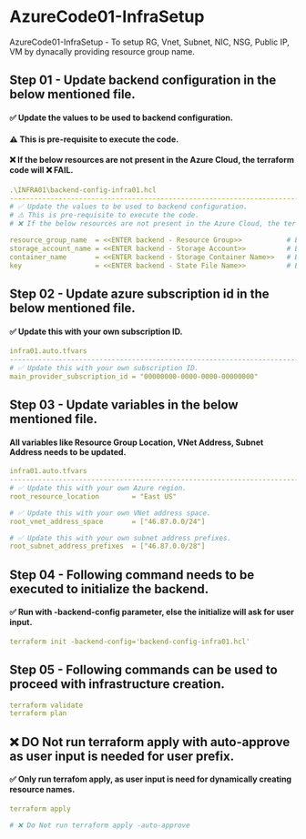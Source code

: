 # AzureCode01-InfraSetup
AzureCode01-InfraSetup - To setup RG, Vnet, Subnet, NIC, NSG, Public IP, VM by dynacally providing resource group name.

## Step 01 - Update backend configuration in the below mentioned file.
#### ✅ Update the values to be used to backend configuration.
#### ⚠️ This is pre-requisite to execute the code.
#### ❌ If the below resources are not present in the Azure Cloud, the terraform code will ❌ FAIL.
````yaml
.\INFRA01\backend-config-infra01.hcl
------------------------------------------------------------------------------------------------------
# ✅ Update the values to be used to backend configuration.
# ⚠️ This is pre-requisite to execute the code.
# ❌ If the below resources are not present in the Azure Cloud, the terraform code will ❌ FAIL.

resource_group_name  = <<ENTER backend - Resource Group>>           # Example: "rg-backend"
storage_account_name = <<ENTER backend - Storage Account>>          # Example: "storageaccount"
container_name       = <<ENTER backend - Storage Container Name>>   # Example: "storagecontainer"
key                  = <<ENTER backend - State File Name>>          # Example: "i01.terraform.tfstate"
````

## Step 02 - Update azure subscription id in the below mentioned file.
#### ✅ Update this with your own subscription ID.
````yaml
infra01.auto.tfvars
------------------------------------------------------------------------------------------------------
# ✅ Update this with your own subscription ID.
main_provider_subscription_id = "00000000-0000-0000-00000000"
````

## Step 03 - Update variables in the below mentioned file.
#### All variables like Resource Group Location, VNet Address, Subnet Address needs to be updated.
````yaml
infra01.auto.tfvars
------------------------------------------------------------------------------------------------------
# ✅ Update this with your own Azure region.
root_resource_location        = "East US"

# ✅ Update this with your own VNet address space.
root_vnet_address_space       = ["46.87.0.0/24"]

# ✅ Update this with your own subnet address prefixes.
root_subnet_address_prefixes  = ["46.87.0.0/28"]
````

## Step 04 - Following command needs to be executed to initialize the backend.
#### ✅ Run with -backend-config parameter, else the initialize will ask for user input.
````yaml
terraform init -backend-config='backend-config-infra01.hcl'
````

## Step 05 - Following commands can be used to proceed with infrastructure creation.
````yaml
terraform validate
terraform plan
````

## ❌ DO Not run terraform apply with auto-approve as user input is needed for user prefix.
#### ✅ Only run terrafom apply, as user input is need for dynamically creating resource names.
````yaml
terraform apply

# ❌ Do Not run terraform apply -auto-approve
````

